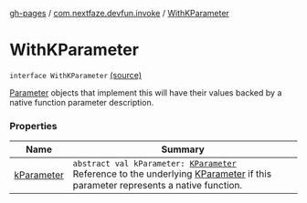 [gh-pages](../../index.md) / [com.nextfaze.devfun.invoke](../index.md) / [WithKParameter](./index.md)

# WithKParameter

`interface WithKParameter` [(source)](https://github.com/NextFaze/dev-fun/tree/master/devfun/src/main/java/com/nextfaze/devfun/invoke/View.kt#L84)

[Parameter](../-parameter/index.md) objects that implement this will have their values backed by a native function parameter description.

### Properties

| Name | Summary |
|---|---|
| [kParameter](k-parameter.md) | `abstract val kParameter: `[`KParameter`](https://kotlinlang.org/api/latest/jvm/stdlib/kotlin.reflect/-k-parameter/index.html)<br>Reference to the underlying [KParameter](https://kotlinlang.org/api/latest/jvm/stdlib/kotlin.reflect/-k-parameter/index.html) if this parameter represents a native function. |
